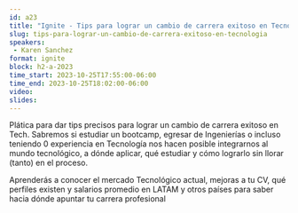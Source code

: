 ```yaml
---
id: a23
title: "Ignite - Tips para lograr un cambio de carrera exitoso en Tecnología"
slug: tips-para-lograr-un-cambio-de-carrera-exitoso-en-tecnologia
speakers:
 - Karen Sanchez
format: ignite
block: h2-a-2023
time_start: 2023-10-25T17:55:00-06:00
time_end: 2023-10-25T18:02:00-06:00
video:
slides:
---
```


Plática para dar tips precisos para lograr un cambio de carrera exitoso en Tech.
Sabremos si estudiar un bootcamp, egresar de Ingenierías o incluso teniendo 0 experiencia en Tecnología  nos hacen posible integrarnos al mundo tecnológico, a dónde aplicar, qué estudiar y cómo lograrlo sin llorar (tanto) en el proceso.

Aprenderás a conocer el mercado Tecnológico actual, mejoras a tu CV,  qué perfiles existen y salarios promedio en LATAM y otros países para saber hacia dónde apuntar tu carrera profesional
